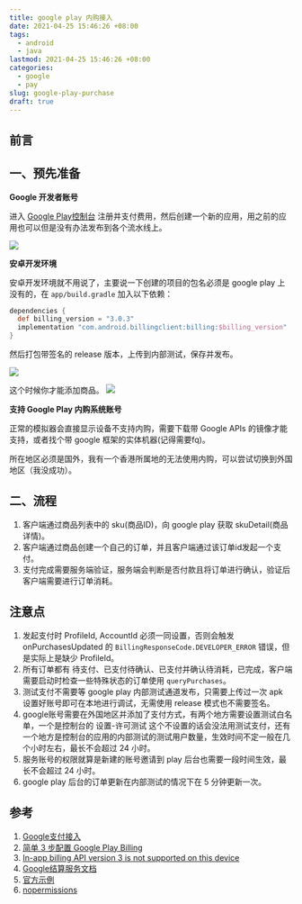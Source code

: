 ```yaml
---
title: google play 内购接入
date: 2021-04-25 15:46:26 +08:00
tags:
  - android
  - java
lastmod: 2021-04-25 15:46:26 +08:00
categories:
  - google
  - pay
slug: google-play-purchase
draft: true
---
```


## 前言

## 一、预先准备

**Google 开发者账号**

进入 [Google Play控制台](https://play.google.com/console) 注册并支付费用，然后创建一个新的应用，用之前的应用也可以但是没有办法发布到各个流水线上。

![](/public/img/purchase/create-app.png)

**安卓开发环境**

安卓开发环境就不用说了，主要说一下创建的项目的包名必须是 google play 上没有的，在 `app/build.gradle` 加入以下依赖：

``` gradle
dependencies {
  def billing_version = "3.0.3"
  implementation "com.android.billingclient:billing:$billing_version"
}
```

然后打包带签名的 release 版本，上传到内部测试，保存并发布。

![](/public/img/purchase/test-upload-app.jpg)

这个时候你才能添加商品。
![](/public/img/purchase/balance.png)

**支持 Google Play 内购系统账号**

正常的模拟器会直接显示设备不支持内购，需要下载带 Google APIs 的镜像才能支持，或者找个带 google 框架的实体机器(记得需要fq)。

所在地区必须是国外，我有一个香港所属地的无法使用内购，可以尝试切换到外国地区（我没成功）。

## 二、流程

1. 客户端通过商品列表中的 sku(商品ID)，向 google play 获取 skuDetail(商品详情)。
1. 客户端通过商品创建一个自己的订单，并且客户端通过该订单id发起一个支付。
1. 支付完成需要服务端验证，服务端会判断是否付款且将订单进行确认，验证后客户端需要进行订单消耗。


## 注意点

1. 发起支付时 ProfileId, AccountId 必须一同设置，否则会触发 onPurchasesUpdated 的 `BillingResponseCode.DEVELOPER_ERROR` 错误，但是实际上是缺少 ProfileId。
2. 所有订单都有 待支付、已支付待确认、已支付并确认待消耗，已完成，客户端需要启动时检查一些特殊状态的订单使用 `queryPurchases`。
3. 测试支付不需要等 google play 内部测试通道发布，只需要上传过一次 apk 设置好账号即可在本地进行调试，无需使用 release 模式也不需要签名。
4. google账号需要在外国地区并添加了支付方式，有两个地方需要设置测试白名单，一个是控制台的 设置-许可测试 这个不设置的话会没法用测试支付，还有一个地方是控制台的应用的内部测试的测试用户数量，生效时间不定一般在几个小时左右，最长不会超过 24 小时。
5. 服务账号的权限就算是新建的账号邀请到 play 后台也需要一段时间生效，最长不会超过 24 小时。
6. google play 后台的订单更新在内部测试的情况下在 5 分钟更新一次。


## 参考

1. [Google支付接入](https://www.cnblogs.com/alphagl/p/6013625.html)
2. [简单 3 步配置 Google Play Billing](https://mp.weixin.qq.com/s/QQg4ttdnn6XLrOBZIDsEQA)
3. [In-app billing API version 3 is not supported on this device](https://blog.csdn.net/u013762572/article/details/108478969)
2. [Google结算服务文档](https://developer.android.com/google/play/billing)
3. [官方示例](https://github.com/android/play-billing-samples)
4. [nopermissions](https://stackoverflow.com/questions/43536904/google-play-developer-api-the-current-user-has-insufficient-permissions-to-pe)
